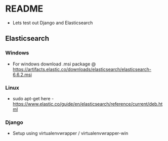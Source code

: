 # README
- Lets test out Django and Elasticsearch

## Elasticsearch
### Windows
- For windows download .msi package @ https://artifacts.elastic.co/downloads/elasticsearch/elasticsearch-6.6.2.msi
### Linux
- sudo apt-get here - https://www.elastic.co/guide/en/elasticsearch/reference/current/deb.html

### Django
- Setup using virtualenvwrapper / virtualenvwrapper-win